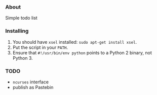 ### About

Simple todo list

### Installing

1. You should have `xsel` installed: `sudo apt-get install xsel`.
2. Put the script in your `PATH`.
3. Ensure that `#!/usr/bin/env python` points to a Python 2 binary, not Python 3.

### TODO

* `ncurses` interface
* publish as Pastebin